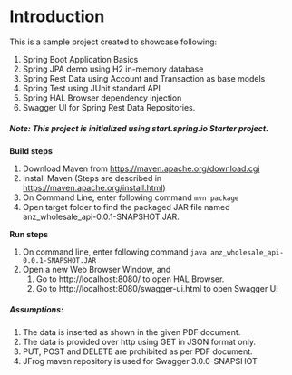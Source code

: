 # Introduction
This is a sample project created to showcase following:
1. Spring Boot Application Basics
2. Spring JPA demo using H2 in-memory database
3. Spring Rest Data using Account and Transaction as base models
4. Spring Test using JUnit standard API
5. Spring HAL Browser dependency injection
6. Swagger UI for Spring Rest Data Repositories.

##### Note: This project is initialized using start.spring.io Starter project.

**Build steps**
1. Download Maven from https://maven.apache.org/download.cgi
2. Install Maven (Steps are described in https://maven.apache.org/install.html)
3. On Command Line, enter following command
   `mvn package`
4. Open target folder to find the packaged JAR file named anz_wholesale_api-0.0.1-SNAPSHOT.JAR.


**Run steps**
1. On command line, enter following command
`java anz_wholesale_api-0.0.1-SNAPSHOT.JAR`
2. Open a new Web Browser Window, and
    1. Go to http://localhost:8080/ to open HAL Browser.
    2. Go to http://localhost:8080/swagger-ui.html to open Swagger UI


##### Assumptions:
1. The data is inserted as shown in the given PDF document.
2. The data is provided over http using GET in JSON format only.
3. PUT, POST and DELETE are prohibited as per PDF document.
4. JFrog maven repository is used for Swagger 3.0.0-SNAPSHOT
